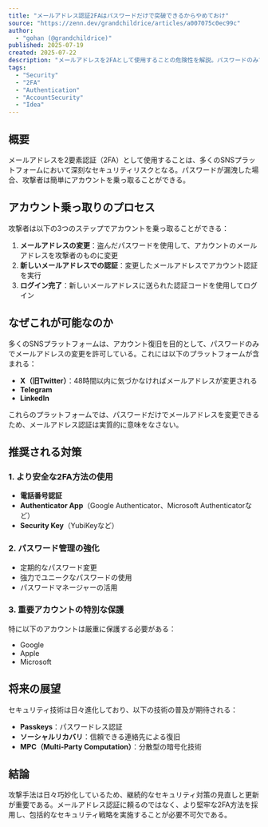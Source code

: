 ```yaml
---
title: "メールアドレス認証2FAはパスワードだけで突破できるからやめておけ"
source: "https://zenn.dev/grandchildrice/articles/a007075c0ec99c"
author:
  - "gohan (@grandchildrice)"
published: 2025-07-19
created: 2025-07-22
description: "メールアドレスを2FAとして使用することの危険性を解説。パスワードのみでメールアドレスを変更可能なSNSでは、パスワード漏洩時にアカウントが簡単に乗っ取られる可能性があることを警告し、より安全な2FA方法の使用を推奨。"
tags:
  - "Security"
  - "2FA"
  - "Authentication"
  - "AccountSecurity"
  - "Idea"
---
```


## 概要

メールアドレスを2要素認証（2FA）として使用することは、多くのSNSプラットフォームにおいて深刻なセキュリティリスクとなる。パスワードが漏洩した場合、攻撃者は簡単にアカウントを乗っ取ることができる。

## アカウント乗っ取りのプロセス

攻撃者は以下の3つのステップでアカウントを乗っ取ることができる：

1. **メールアドレスの変更**：盗んだパスワードを使用して、アカウントのメールアドレスを攻撃者のものに変更
2. **新しいメールアドレスでの認証**：変更したメールアドレスでアカウント認証を実行
3. **ログイン完了**：新しいメールアドレスに送られた認証コードを使用してログイン

## なぜこれが可能なのか

多くのSNSプラットフォームは、アカウント復旧を目的として、パスワードのみでメールアドレスの変更を許可している。これには以下のプラットフォームが含まれる：

- **X（旧Twitter）**：48時間以内に気づかなければメールアドレスが変更される
- **Telegram**
- **LinkedIn**

これらのプラットフォームでは、パスワードだけでメールアドレスを変更できるため、メールアドレス認証は実質的に意味をなさない。

## 推奨される対策

### 1. より安全な2FA方法の使用

- **電話番号認証**
- **Authenticator App**（Google Authenticator、Microsoft Authenticatorなど）
- **Security Key**（YubiKeyなど）

### 2. パスワード管理の強化

- 定期的なパスワード変更
- 強力でユニークなパスワードの使用
- パスワードマネージャーの活用

### 3. 重要アカウントの特別な保護

特に以下のアカウントは厳重に保護する必要がある：

- Google
- Apple
- Microsoft

## 将来の展望

セキュリティ技術は日々進化しており、以下の技術の普及が期待される：

- **Passkeys**：パスワードレス認証
- **ソーシャルリカバリ**：信頼できる連絡先による復旧
- **MPC（Multi-Party Computation）**：分散型の暗号化技術

## 結論

攻撃手法は日々巧妙化しているため、継続的なセキュリティ対策の見直しと更新が重要である。メールアドレス認証に頼るのではなく、より堅牢な2FA方法を採用し、包括的なセキュリティ戦略を実施することが必要不可欠である。
